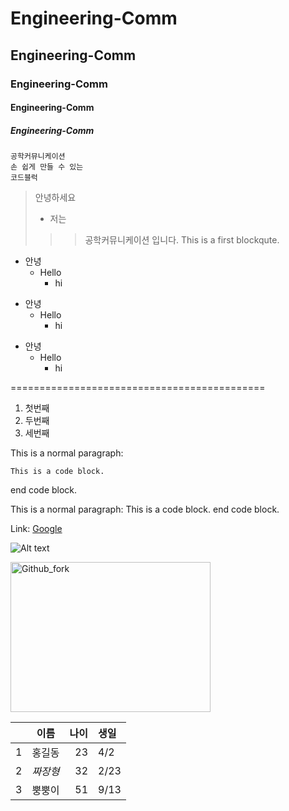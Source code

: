 # Engineering-Comm
## Engineering-Comm
### Engineering-Comm
#### Engineering-Comm
##### Engineering-Comm
```
공학커뮤니케이션
손 쉽게 만들 수 있는
코드블럭
```

> 안녕하세요
> + 저는 
>>> 공학커뮤니케이션 입니다.
>>> This is a first blockqute.


+ 안녕
  + Hello
    + hi


* 안녕
  * Hello
    * hi

- 안녕
  - Hello
    - hi

============================================
1. 첫번째
2. 두번째
3. 세번째


This is a normal paragraph:

    This is a code block.
    
end code block.

This is a normal paragraph:
    This is a code block.
end code block.

Link: [Google][googlelink]

[googlelink]: https://google.com "Go google"

![Alt text](https://user-images.githubusercontent.com/79644567/123537966-4b51ef00-d76d-11eb-9c92-ef95897e1a1e.PNG "Optional title")

<img src="https://user-images.githubusercontent.com/79644567/123537966-4b51ef00-d76d-11eb-9c92-ef95897e1a1e.PNG" width="320px" height="240px" title="px(픽셀) 크기 설정" alt="Github_fork"></img><br/>

| | 이름 | 나이 | 생일 |
| :-: | :-: | -: | :- |
| 1 | 홍길동 | 23 | 4/2 |
| 2 | *짜장형* | 32 | 2/23|
| 3 | 뿡뿡이 | 51 | 9/13 |
